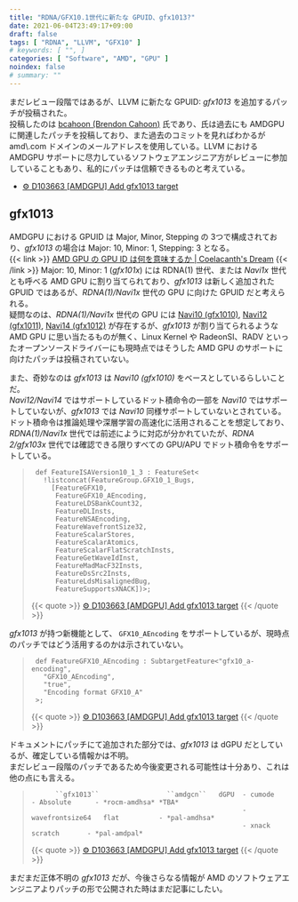 ```yaml
---
title: "RDNA/GFX10.1世代に新たな GPUID、gfx1013?"
date: 2021-06-04T23:49:17+09:00
draft: false
tags: [ "RDNA", "LLVM", "GFX10" ]
# keywords: [ "", ]
categories: [ "Software", "AMD", "GPU" ]
noindex: false
# summary: ""
---
```


まだレビュー段階ではあるが、LLVM に新たな GPUID: *gfx1013* を追加するパッチが投稿された。  
投稿したのは [bcahoon (Brendon Cahoon)](https://reviews.llvm.org/p/bcahoon/) 氏であり、氏は過去にも AMDGPU に関連したパッチを投稿しており、また過去のコミットを見ればわかるが amd\\.com ドメインのメールアドレスを使用している。LLVM における AMDGPU サポートに尽力しているソフトウェアエンジニア方がレビューに参加していることもあり、私的にパッチは信頼できるものと考えている。  
 
 * [⚙ D103663 [AMDGPU] Add gfx1013 target](https://reviews.llvm.org/D103663)

## gfx1013

AMDGPU における GPUID は Major, Minor, Stepping の 3つで構成されており、*gfx1013* の場合は Major: 10, Minor: 1, Stepping: 3 となる。  
{{< link >}} [AMD GPU の GPU ID は何を意味するか | Coelacanth's Dream](/posts/2020/06/22/amdgpu-gpuid-mean/) {{< /link >}}
Major: 10, Minor: 1 (*gfx101x*) には RDNA(1) 世代、または *Navi1x* 世代とも呼べる AMD GPU に割り当てられており、*gfx1013* は新しく追加された GPUID ではあるが、*RDNA(1)/Navi1x* 世代の GPU に向けた GPUID だと考えられる。  
疑問なのは、*RDNA(1)/Navi1x* 世代の GPU には [Navi10 (gfx1010)](/tags/navi10), [Navi12 (gfx1011)](/tags/navi12), [Navi14 (gfx1012)](/tags/navi14) が存在するが、*gfx1013* が割り当てられるような AMD GPU に思い当たるものが無く、Linux Kernel や RadeonSI、RADV といったオープンソースドライバーにも現時点ではそうした AMD GPU のサポートに向けたパッチは投稿されていない。  

また、奇妙なのは *gfx1013* は *Navi10 (gfx1010)* をベースとしているらしいことだ。  
*Navi12/Navi14* ではサポートしているドット積命令の一部を *Navi10* ではサポートしていないが、*gfx1013* では *Navi10* 同様サポートしていないとされている。  
ドット積命令は推論処理や深層学習の高速化に活用されることを想定しており、*RDNA(1)/Navi1x* 世代では前述にように対応が分かれていたが、*RDNA 2/gfx103x* 世代では確認できる限りすべての GPU/APU でドット積命令をサポートしている。  

 > 		def FeatureISAVersion10_1_3 : FeatureSet<
 > 		  !listconcat(FeatureGroup.GFX10_1_Bugs,
 > 		    [FeatureGFX10,
 > 		     FeatureGFX10_AEncoding,
 > 		     FeatureLDSBankCount32,
 > 		     FeatureDLInsts,
 > 		     FeatureNSAEncoding,
 > 		     FeatureWavefrontSize32,
 > 		     FeatureScalarStores,
 > 		     FeatureScalarAtomics,
 > 		     FeatureScalarFlatScratchInsts,
 > 		     FeatureGetWaveIdInst,
 > 		     FeatureMadMacF32Insts,
 > 		     FeatureDsSrc2Insts,
 > 		     FeatureLdsMisalignedBug,
 > 		     FeatureSupportsXNACK])>;
 >
 > {{< quote >}} [⚙ D103663 [AMDGPU] Add gfx1013 target](https://reviews.llvm.org/D103663) {{< /quote >}}

*gfx1013* が持つ新機能として、 `GFX10_AEncoding` をサポートしているが、現時点のパッチではどう活用するのかは示されていない。  

 > 		def FeatureGFX10_AEncoding : SubtargetFeature<"gfx10_a-encoding",
 > 		  "GFX10_AEncoding",
 > 		  "true",
 > 		  "Encoding format GFX10_A"
 > 		>;
 >
 > {{< quote >}} [⚙ D103663 [AMDGPU] Add gfx1013 target](https://reviews.llvm.org/D103663) {{< /quote >}}

ドキュメントにパッチにて追加された部分では、*gfx1013* は dGPU だとしているが、確定している情報かは不明。  
まだレビュー段階のパッチであるため今後変更される可能性は十分あり、これは他の点にも言える。  


 > 		     ``gfx1013``                 ``amdgcn``   dGPU  - cumode          - Absolute      - *rocm-amdhsa* *TBA*
 > 		                                                    - wavefrontsize64   flat          - *pal-amdhsa*
 > 		                                                    - xnack             scratch       - *pal-amdpal*
 > {{< quote >}} [⚙ D103663 [AMDGPU] Add gfx1013 target](https://reviews.llvm.org/D103663) {{< /quote >}}


まだまだ正体不明の *gfx1013* だが、今後さらなる情報が AMD のソフトウェアエンジニアよりパッチの形で公開された時はまだ記事にしたい。  

